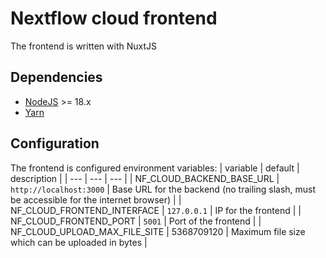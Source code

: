 # Nextflow cloud frontend
The frontend is written with NuxtJS

## Dependencies
* [NodeJS](https://nodejs.org/en) >= 18.x
* [Yarn](https://yarnpkg.com/)

## Configuration
The frontend is configured environment variables:
| variable | default | description |
| --- | --- | --- |
| NF_CLOUD_BACKEND_BASE_URL | `http://localhost:3000` | Base URL for the backend (no trailing slash, must be accessible for the internet browser) |
| NF_CLOUD_FRONTEND_INTERFACE | `127.0.0.1` | IP for the frontend |
| NF_CLOUD_FRONTEND_PORT | `5001` | Port of the frontend |
| NF_CLOUD_UPLOAD_MAX_FILE_SITE | 5368709120 | Maximum file size which can be uploaded in bytes | 
